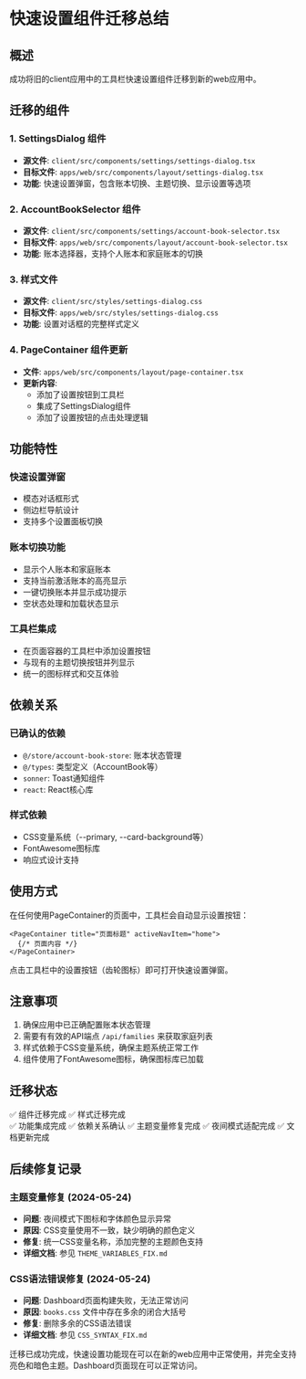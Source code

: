 # 快速设置组件迁移总结

## 概述
成功将旧的client应用中的工具栏快速设置组件迁移到新的web应用中。

## 迁移的组件

### 1. SettingsDialog 组件
- **源文件**: `client/src/components/settings/settings-dialog.tsx`
- **目标文件**: `apps/web/src/components/layout/settings-dialog.tsx`
- **功能**: 快速设置弹窗，包含账本切换、主题切换、显示设置等选项

### 2. AccountBookSelector 组件
- **源文件**: `client/src/components/settings/account-book-selector.tsx`
- **目标文件**: `apps/web/src/components/layout/account-book-selector.tsx`
- **功能**: 账本选择器，支持个人账本和家庭账本的切换

### 3. 样式文件
- **源文件**: `client/src/styles/settings-dialog.css`
- **目标文件**: `apps/web/src/styles/settings-dialog.css`
- **功能**: 设置对话框的完整样式定义

### 4. PageContainer 组件更新
- **文件**: `apps/web/src/components/layout/page-container.tsx`
- **更新内容**:
  - 添加了设置按钮到工具栏
  - 集成了SettingsDialog组件
  - 添加了设置按钮的点击处理逻辑

## 功能特性

### 快速设置弹窗
- 模态对话框形式
- 侧边栏导航设计
- 支持多个设置面板切换

### 账本切换功能
- 显示个人账本和家庭账本
- 支持当前激活账本的高亮显示
- 一键切换账本并显示成功提示
- 空状态处理和加载状态显示

### 工具栏集成
- 在页面容器的工具栏中添加设置按钮
- 与现有的主题切换按钮并列显示
- 统一的图标样式和交互体验

## 依赖关系

### 已确认的依赖
- `@/store/account-book-store`: 账本状态管理
- `@/types`: 类型定义（AccountBook等）
- `sonner`: Toast通知组件
- `react`: React核心库

### 样式依赖
- CSS变量系统（--primary, --card-background等）
- FontAwesome图标库
- 响应式设计支持

## 使用方式

在任何使用PageContainer的页面中，工具栏会自动显示设置按钮：

```tsx
<PageContainer title="页面标题" activeNavItem="home">
  {/* 页面内容 */}
</PageContainer>
```

点击工具栏中的设置按钮（齿轮图标）即可打开快速设置弹窗。

## 注意事项

1. 确保应用中已正确配置账本状态管理
2. 需要有有效的API端点 `/api/families` 来获取家庭列表
3. 样式依赖于CSS变量系统，确保主题系统正常工作
4. 组件使用了FontAwesome图标，确保图标库已加载

## 迁移状态
✅ 组件迁移完成
✅ 样式迁移完成  
✅ 功能集成完成
✅ 依赖关系确认
✅ 主题变量修复完成
✅ 夜间模式适配完成
✅ 文档更新完成

## 后续修复记录

### 主题变量修复 (2024-05-24)
- **问题**: 夜间模式下图标和字体颜色显示异常
- **原因**: CSS变量使用不一致，缺少明确的颜色定义
- **修复**: 统一CSS变量名称，添加完整的主题颜色支持
- **详细文档**: 参见 `THEME_VARIABLES_FIX.md`

### CSS语法错误修复 (2024-05-24)
- **问题**: Dashboard页面构建失败，无法正常访问
- **原因**: `books.css` 文件中存在多余的闭合大括号
- **修复**: 删除多余的CSS语法错误
- **详细文档**: 参见 `CSS_SYNTAX_FIX.md`

迁移已成功完成，快速设置功能现在可以在新的web应用中正常使用，并完全支持亮色和暗色主题。Dashboard页面现在可以正常访问。 